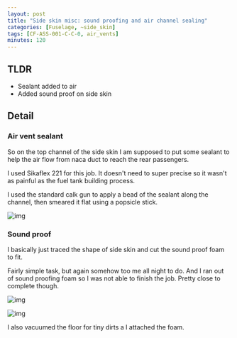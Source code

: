 ```yaml
---
layout: post
title: "Side skin misc: sound proofing and air channel sealing"
categories: [Fuselage, ~side_skin]
tags: [CF-ASS-001-C-C-0, air_vents]
minutes: 120
---
```


## TLDR

- Sealant added to air
- Added sound proof on side skin

## Detail

### Air vent sealant

So on the top channel of the side skin I am supposed to put some sealant to help the air flow from naca duct to reach the rear passengers.

I used Sikaflex 221 for this job. It doesn't need to super precise so it wasn't as painful as the fuel tank building process.

I used the standard calk gun to apply a bead of the sealant along the channel, then smeared it flat using a popsicle stick.

![img](https://lh3.googleusercontent.com/pw/AP1GczO6AWuf6ZQ9AqH3sIOKP228XzzSvk2slNf2LWG4qJf3xEZcC8UZLaTHdb6RENBWmK7yawhLITGSwZMfhuXpqinSAjkRXrECphnLGHpOghxBDxuNpXDSCWLJvc0cYqpO4pVvZZTKOTbMKd7QXmyXGv-9OQ=w2274-h1712-s-no-gm?authuser=0)

### Sound proof

I basically just traced the shape of side skin and cut the sound proof foam to fit.

Fairly simple task, but again somehow too me all night to do. And I ran out of sound proofing foam so I was not able to finish the job. Pretty close to complete though.

![img](https://lh3.googleusercontent.com/pw/AP1GczPAMgHrJf93Yw002h8LKnU9V-uziSrWtlqbJqrvCZSVIT1JifOCQ9rvOVfxU3eO2ebrpm63bxJS_OkdQsoYLcdJLXtNOEXjEHQNndoXwxA8dXcdfd3peT5uM8G2PetGE4bB3u2ce57WvHErmMJsYuiCZA=w1290-h1712-s-no-gm?authuser=0)

![img](https://lh3.googleusercontent.com/pw/AP1GczNxZxTknFoXgmeJYTbNat9CnD9fZ8hFYzh_MTSr2pZLp4VIXzqHYAWwfj7ZIVrph3HGLbe0DFWuMKYWurQVOwxuzeQmD-opTzrvK6QmhWy32MPOCDk60S2DY9tC-MvHtiOmokT2UFQi74m0ViOH4ksE4Q=w2274-h1712-s-no-gm?authuser=0)

I also vacuumed the floor for tiny dirts a I attached the foam.
